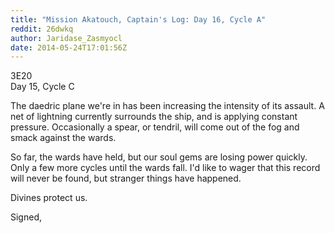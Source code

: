 ```yaml
---
title: "Mission Akatouch, Captain's Log: Day 16, Cycle A"
reddit: 26dwkq
author: Jaridase_Zasmyocl
date: 2014-05-24T17:01:56Z
---
```


3E20     
Day 15, Cycle C

The daedric plane we're in has been increasing the intensity of its assault. A net of lightning currently surrounds the ship, and is applying constant pressure. Occasionally a spear, or tendril, will come out of the fog and smack against the wards. 

So far, the wards have held, but our soul gems are losing power quickly. Only a few more cycles until the wards fall. I'd like to wager that this record will never be found, but stranger things have happened. 

Divines protect us.

Signed,
